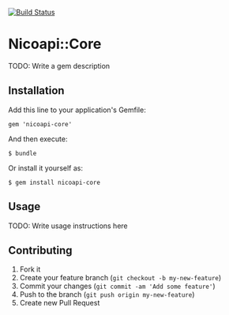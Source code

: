 [![Build Status](https://secure.travis-ci.org/hdemon/nicoapi-core.png)](http://travis-ci.org/hdemon/nicoapi-core)

# Nicoapi::Core

TODO: Write a gem description

## Installation

Add this line to your application's Gemfile:

    gem 'nicoapi-core'

And then execute:

    $ bundle

Or install it yourself as:

    $ gem install nicoapi-core

## Usage

TODO: Write usage instructions here

## Contributing

1. Fork it
2. Create your feature branch (`git checkout -b my-new-feature`)
3. Commit your changes (`git commit -am 'Add some feature'`)
4. Push to the branch (`git push origin my-new-feature`)
5. Create new Pull Request
